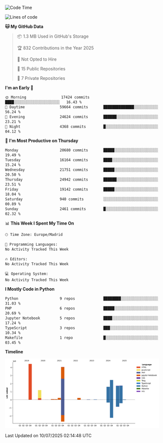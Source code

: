 <!--START_SECTION:waka-->
![Code Time](http://img.shields.io/badge/Code%20Time-839%20hrs%2038%20mins-blue)

![Lines of code](https://img.shields.io/badge/From%20Hello%20World%20I%27ve%20Written-17.9%20million%20lines%20of%20code-blue)

**🐱 My GitHub Data** 

> 📦 1.3 MB Used in GitHub's Storage 
 > 
> 🏆 832 Contributions in the Year 2025
 > 
> 🚫 Not Opted to Hire
 > 
> 📜 15 Public Repositories 
 > 
> 🔑 7 Private Repositories 
 > 
**I'm an Early 🐤** 

```text
🌞 Morning                17424 commits       ████░░░░░░░░░░░░░░░░░░░░░   16.43 % 
🌆 Daytime                59664 commits       ██████████████░░░░░░░░░░░   56.24 % 
🌃 Evening                24624 commits       ██████░░░░░░░░░░░░░░░░░░░   23.21 % 
🌙 Night                  4368 commits        █░░░░░░░░░░░░░░░░░░░░░░░░   04.12 % 
```
📅 **I'm Most Productive on Thursday** 

```text
Monday                   20680 commits       █████░░░░░░░░░░░░░░░░░░░░   19.49 % 
Tuesday                  16164 commits       ████░░░░░░░░░░░░░░░░░░░░░   15.24 % 
Wednesday                21751 commits       █████░░░░░░░░░░░░░░░░░░░░   20.50 % 
Thursday                 24942 commits       ██████░░░░░░░░░░░░░░░░░░░   23.51 % 
Friday                   19142 commits       █████░░░░░░░░░░░░░░░░░░░░   18.04 % 
Saturday                 940 commits         ░░░░░░░░░░░░░░░░░░░░░░░░░   00.89 % 
Sunday                   2461 commits        █░░░░░░░░░░░░░░░░░░░░░░░░   02.32 % 
```


📊 **This Week I Spent My Time On** 

```text
🕑︎ Time Zone: Europe/Madrid

💬 Programming Languages: 
No Activity Tracked This Week

🔥 Editors: 
No Activity Tracked This Week

💻 Operating System: 
No Activity Tracked This Week
```

**I Mostly Code in Python** 

```text
Python                   9 repos             ████████░░░░░░░░░░░░░░░░░   31.03 % 
PHP                      6 repos             █████░░░░░░░░░░░░░░░░░░░░   20.69 % 
Jupyter Notebook         5 repos             ████░░░░░░░░░░░░░░░░░░░░░   17.24 % 
TypeScript               3 repos             ███░░░░░░░░░░░░░░░░░░░░░░   10.34 % 
Makefile                 1 repo              █░░░░░░░░░░░░░░░░░░░░░░░░   03.45 % 
```



**Timeline**

![Lines of Code chart](https://raw.githubusercontent.com/danisoronellas/danisoronellas/main/assets/bar_graph.png)


 Last Updated on 10/07/2025 02:14:48 UTC
<!--END_SECTION:waka-->
